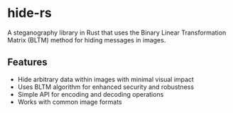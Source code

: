 # hide-rs

A steganography library in Rust that uses the Binary Linear Transformation Matrix (BLTM) method for hiding messages in images.

## Features

- Hide arbitrary data within images with minimal visual impact
- Uses BLTM algorithm for enhanced security and robustness
- Simple API for encoding and decoding operations
- Works with common image formats
